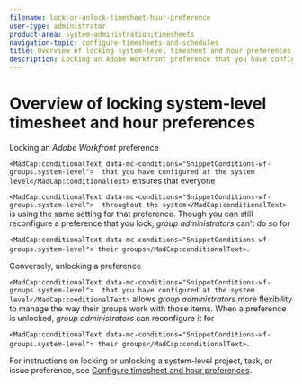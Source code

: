 ```yaml
---
filename: lock-or-unlock-timesheet-hour-preference
user-type: administrator
product-area: system-administration;timesheets
navigation-topic: configure-timesheets-and-schedules
title: Overview of locking system-level timesheet and hour preferences
description: Locking an Adobe Workfront preference that you have configured at the system level ensures that everyone throughout the system is using the same setting for that preference. Though you can still reconfigure a preference that you lock, group administrators can’t do so for their groups.
---
```


# Overview of locking system-level timesheet and hour preferences

Locking an *Adobe Workfront* preference

<!--
<MadCap:conditionalText data-mc-conditions="SnippetConditions-wf-groups.system-level">
that you have configured at the system level
</MadCap:conditionalText>
-->

`<MadCap:conditionalText data-mc-conditions="SnippetConditions-wf-groups.system-level">  that you have configured at the system level</MadCap:conditionalText>` ensures that everyone

<!--
<MadCap:conditionalText data-mc-conditions="SnippetConditions-wf-groups.system-level">
throughout the system
</MadCap:conditionalText>
-->

`<MadCap:conditionalText data-mc-conditions="SnippetConditions-wf-groups.system-level">  throughout the system</MadCap:conditionalText>` is using the same setting for that preference. Though you can still reconfigure a preference that you lock, *group administrators* can’t do so for 

<!--
<MadCap:conditionalText data-mc-conditions="SnippetConditions-wf-groups.system-level">
their groups
</MadCap:conditionalText>
-->

`<MadCap:conditionalText data-mc-conditions="SnippetConditions-wf-groups.system-level"> their groups</MadCap:conditionalText>`.

Conversely, unlocking a preference

<!--
<MadCap:conditionalText data-mc-conditions="SnippetConditions-wf-groups.system-level">
that you have configured at the system level
</MadCap:conditionalText>
-->

`<MadCap:conditionalText data-mc-conditions="SnippetConditions-wf-groups.system-level">  that you have configured at the system level</MadCap:conditionalText>` allows *group administrators* more flexibility to manage the way their groups work with those items. When a preference is unlocked, *group administrators* can reconfigure it for 

<!--
<MadCap:conditionalText data-mc-conditions="SnippetConditions-wf-groups.system-level">
their groups
</MadCap:conditionalText>
-->

`<MadCap:conditionalText data-mc-conditions="SnippetConditions-wf-groups.system-level"> their groups</MadCap:conditionalText>`.

For instructions on locking or unlocking a system-level project, task, or issue preference, see [Configure timesheet and hour preferences](../../../administration-and-setup/set-up-workfront/configure-timesheets-schedules/timesheet-and-hour-preferences.md).
